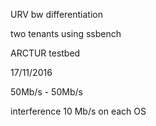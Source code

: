 URV bw differentiation

two tenants using ssbench

ARCTUR testbed

17/11/2016

50Mb/s - 50Mb/s

interference 10 Mb/s on each OS
